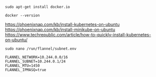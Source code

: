 `sudo apt-get install docker.io`

`docker --version`

https://phoenixnap.com/kb/install-kubernetes-on-ubuntu
https://phoenixnap.com/kb/install-minikube-on-ubuntu
https://www.techrepublic.com/article/how-to-quickly-install-kubernetes-on-ubuntu/

`sudo nano /run/flannel/subnet.env`

```
FLANNEL_NETWORK=10.244.0.0/16
FLANNEL_SUBNET=10.244.0.1/24
FLANNEL_MTU=1450
FLANNEL_IPMASQ=true
```
